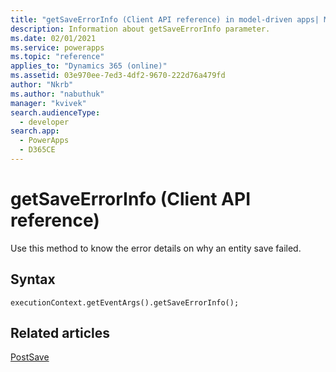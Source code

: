 ```yaml
---
title: "getSaveErrorInfo (Client API reference) in model-driven apps| MicrosoftDocs"
description: Information about getSaveErrorInfo parameter.
ms.date: 02/01/2021
ms.service: powerapps
ms.topic: "reference"
applies_to: "Dynamics 365 (online)"
ms.assetid: 03e970ee-7ed3-4df2-9670-222d76a479fd
author: "Nkrb"
ms.author: "nabuthuk"
manager: "kvivek"
search.audienceType: 
  - developer
search.app: 
  - PowerApps
  - D365CE
---
```

# getSaveErrorInfo (Client API reference)

Use this method to know the error details on why an entity save failed.

## Syntax

`executionContext.getEventArgs().getSaveErrorInfo();`

## Related articles

[PostSave](../events/postsave.md)